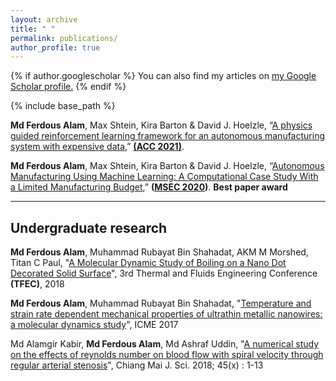 ```yaml
---
layout: archive
title: " "
permalink: publications/
author_profile: true
---
```


{% if author.googlescholar %}
  You can also find my articles on <u><a href="{{author.googlescholar}}">my Google Scholar profile</a>.</u>
{% endif %}

{% include base_path %}

**Md Ferdous Alam**, Max Shtein, Kira Barton & David J. Hoelzle, “[A  physics guided reinforcement learning framework for an autonomous manufacturing system with expensive data](),” **[(ACC 2021)](https://acc2021.a2c2.org/)**. 


**Md Ferdous Alam**, Max Shtein, Kira Barton & David J. Hoelzle, “[Autonomous Manufacturing Using Machine Learning: A Computational Case Study With a Limited Manufacturing Budget](https://asmedigitalcollection.asme.org/MSEC/proceedings-abstract/MSEC2020/84263/V002T07A009/1095697),” **([MSEC 2020](https://event.asme.org/MSEC-2020))**. **Best paper award**

---------------------------------
## Undergraduate research

**Md Ferdous Alam**, Muhammad Rubayat Bin Shahadat, AKM M Morshed, Titan C Paul, "[A Molecular Dynamic Study of Boiling on a Nano Dot Decorated Solid Surface](http://dl.astfe.org/conferences/tfec2018,227edc1f530e7f7e,672ea4ef2b156775.html)", 3rd Thermal and Fluids Engineering Conference **(TFEC)**, 2018


**Md Ferdous Alam**, Muhammad Rubayat Bin Shahadat, "[Temperature and strain rate dependent mechanical properties of ultrathin metallic nanowires: a molecular dynamics study](https://aip.scitation.org/doi/abs/10.1063/1.5044294)", ICME 2017

Md Alamgir Kabir, **Md Ferdous Alam**, Md Ashraf Uddin, "[A numerical study on the effects of reynolds number on blood flow with spiral velocity through regular arterial stenosis](https://www.researchgate.net/profile/Md_Ferdous_Alam2/publication/326441047_A_Numerical_Study_on_the_Effects_of_Reynolds_Number_on_Blood_Flow_with_Spiral_Velocity_Through_Regular_Arterial_Stenosis/links/5b4dc40545851507a7a62bee/A-Numerical-Study-on-the-Effects-of-Reynolds-Number-on-Blood-Flow-with-Spiral-Velocity-Through-Regular-Arterial-Stenosis.pdf)", Chiang Mai J. Sci. 2018; 45(x) : 1-13
